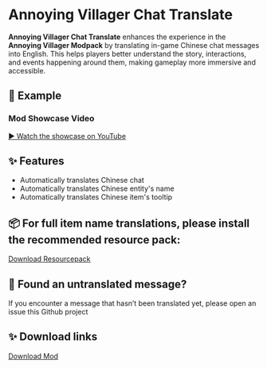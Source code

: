 # Annoying Villager Chat Translate

**Annoying Villager Chat Translate** enhances the experience in the **Annoying Villager Modpack** by translating in-game Chinese chat messages into English. This helps players better understand the story, interactions, and events happening around them, making gameplay more immersive and accessible.

## 📸 Example

### Mod Showcase Video

[▶️ Watch the showcase on YouTube](https://www.youtube.com/watch?v=knba9VnqAMk)

## ✨ Features

- Automatically translates Chinese chat
- Automatically translates Chinese entity's name
- Automatically translates Chinese item's tooltip

## 📦 For full item name translations, please install the recommended resource pack:  
  [Download Resourcepack](https://www.curseforge.com/minecraft/texture-packs/annoying-villager-item-translate)

## 🐞 Found an untranslated message?

If you encounter a message that hasn’t been translated yet, please open an issue this Github project

## ✨ Download links
[Download Mod](https://www.curseforge.com/minecraft/mc-mods/annoying-villager-chat-translate)